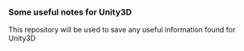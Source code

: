 ### Some useful notes for Unity3D
This repository will be used to save any useful information found for Unity3D
